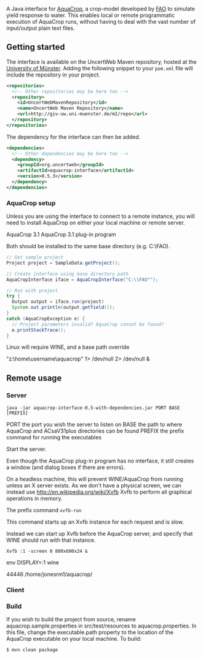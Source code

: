 A Java interface for [AquaCrop](http://www.fao.org/nr/water/aquacrop.html), a crop-model developed by [FAO](http://www.fao.org) to simulate yield response to water. This enables local or remote programmatic execution of AquaCrop runs, without having to deal with the vast number of input/output plain text files.

## Getting started

The interface is available on the UncertWeb Maven repository, hosted at the [University of Münster](http://www.uni-muenster.de/). Adding the following snippet to your `pom.xml` file will include the repository in your project.

```xml
<repositories>
  <!-- Other repositories may be here too -->
  <repository>
    <id>UncertWebMavenRepository</id>
    <name>UncertWeb Maven Repository</name>
    <url>http://giv-uw.uni-muenster.de/m2/repo</url>
  </repository>
</repositories>
```

The dependency for the interface can then be added.

```xml
<dependencies>
  <!-- Other dependencies may be here too -->
  <dependency>
    <groupId>org.uncertweb</groupId>
    <artifactId>aquacrop-interface</artifactId>
    <version>0.5.3</version>
  </dependency>
</dependencies>
```

### AquaCrop setup

Unless you are using the interface to connect to a remote instance, you will need to install AquaCrop on either your local machine or remote server.

AquaCrop 3.1
AquaCrop 3.1 plug-in program

Both should be installed to the same base directory (e.g. C:\FAO).

```java
// Get sample project
Project project = SampleData.getProject();

// Create interface using base directory path
AquaCropInterface iface = AquaCropInterface("C:\\FAO"");

// Run with project
try {
  Output output = iface.run(project)
  System.out.println(output.getYield());
}
catch (AquaCropException e) {
  // Project parameters invalid? AquaCrop cannot be found?
  e.printStackTrace();
}
``` 

Linux will require WINE, and a base path override

"z:\home\username\aquacrop" 1> /dev/null 2> /dev/null &


## Remote usage

### Server

```console
java -jar aquacrop-interface-0.5-with-dependencies.jar PORT BASE [PREFIX]
```

PORT the port you wish the server to listen on
BASE the path to where AquaCrop and ACsaV31plus directories can be found
PREFIX the prefix command for running the executables


Start the server.

Even though the AquaCrop plug-in program has no interface, it still creates a window (and dialog boxes if there are errors).

On a headless machine, this will prevent WINE/AquaCrop from running unless an X server exists. As we don't have a physical screen,
we can instead use http://en.wikipedia.org/wiki/Xvfb Xvfb to perform all graphical operations in memory.

The prefix command `xvfb-run`

This command starts up an Xvfb instance for each request and is slow.

Instead we can start up Xvfb before the AquaCrop server, and specify that WINE should run with that instance.

```console
Xvfb :1 -screen 0 800x600x24 &
```

env DISPLAY=:1 wine

44446 /home/jonesrm1/aquacrop/

### Client


### Build

If you wish to build the project from source, rename aquacrop.sample.properties in src/test/resources to aquacrop.properties. In this file, change the executable.path property to the location of the AquaCrop executable on your local machine. To build:

```console
$ mvn clean package
```